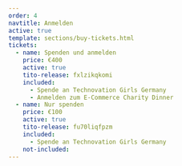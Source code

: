 ```yaml
---
order: 4
navtitle: Anmelden
active: true
template: sections/buy-tickets.html
tickets:
  - name: Spenden und anmelden
    price: €400
    active: true
    tito-release: fxlzikqkomi
    included:
      - Spende an Technovation Girls Germany 
      - Anmelden zum E-Commerce Charity Dinner
  - name: Nur spenden
    price: €100
    active: true
    tito-release: fu70liqfpzm
    included:
      - Spende an Technovation Girls Germany 
    not-included:
---
```

